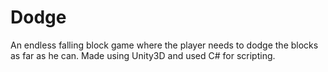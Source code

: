 # Dodge
An endless falling block game where the player needs to dodge the blocks as far as he can. Made using Unity3D and used C# for scripting. 
